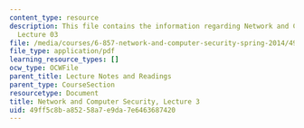 ```yaml
---
content_type: resource
description: This file contains the information regarding Network and Computer Security,
  Lecture 03
file: /media/courses/6-857-network-and-computer-security-spring-2014/49ff5c8ba85258a7e9da7e6463687420_MIT6_857S14_Lec03.pdf
file_type: application/pdf
learning_resource_types: []
ocw_type: OCWFile
parent_title: Lecture Notes and Readings
parent_type: CourseSection
resourcetype: Document
title: Network and Computer Security, Lecture 3
uid: 49ff5c8b-a852-58a7-e9da-7e6463687420
---
```


